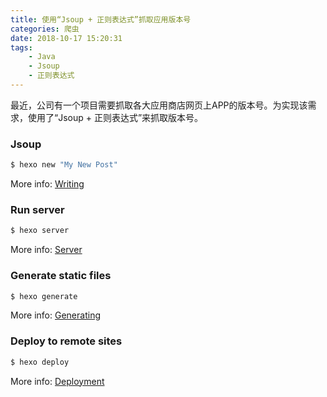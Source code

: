 ```yaml
---
title: 使用“Jsoup + 正则表达式”抓取应用版本号
categories: 爬虫
date: 2018-10-17 15:20:31
tags: 
    - Java
    - Jsoup
    - 正则表达式
---
```

最近，公司有一个项目需要抓取各大应用商店网页上APP的版本号。为实现该需求，使用了“Jsoup + 正则表达式”来抓取版本号。

### Jsoup

``` bash
$ hexo new "My New Post"
```
<!--more-->

More info: [Writing](https://hexo.io/docs/writing.html)

### Run server

``` bash
$ hexo server
```

More info: [Server](https://hexo.io/docs/server.html)

### Generate static files

``` bash
$ hexo generate
```

More info: [Generating](https://hexo.io/docs/generating.html)

### Deploy to remote sites

``` bash
$ hexo deploy
```

More info: [Deployment](https://hexo.io/docs/deployment.html)
